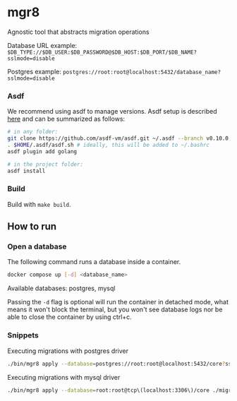 # mgr8

Agnostic tool that abstracts migration operations

Database URL example: `$DB_TYPE://$DB_USER:$DB_PASSWORD@$DB_HOST:$DB_PORT/$DB_NAME?sslmode=disable`

Postgres example: `postgres://root:root@localhost:5432/database_name?sslmode=disable`

### Asdf

We recommend using asdf to manage versions. Asdf setup is described [here](https://asdf-vm.com/guide/getting-started.html) and can be summarized as follows:

```bash
# in any folder:
git clone https://github.com/asdf-vm/asdf.git ~/.asdf --branch v0.10.0
. $HOME/.asdf/asdf.sh # ideally, this will be added to ~/.bashrc
asdf plugin add golang

# in the project folder:
asdf install
```

### Build

Build with `make build`.

## How to run

### Open a database

The following command runs a database inside a container. 

```bash
docker compose up [-d] <database_name> 
```

Available databases: postgres, mysql

Passing the `-d` flag is optional will run the container in detached mode, what means it won't block the terminal, but you won't see database logs nor be able to close the container by using ctrl+c.

### Snippets

Executing migrations with postgres driver
```bash
./bin/mgr8 apply --database=postgres://root:root@localhost:5432/core?sslmode=disable ./migrations
```

Executing migrations with mysql driver
```bash
./bin/mgr8 apply --database=root:root@tcp\(localhost:3306\)/core ./migrations mysql
```
